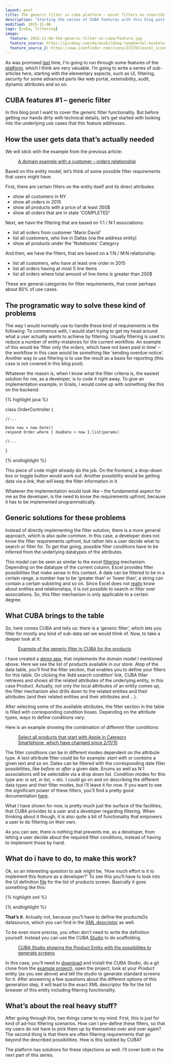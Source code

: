 ```yaml
---
layout: post
title: The generic filter in cuba platform – excel filters on steorids
description: "Starting the series of CUBA features with this blog post about the generic filter solution that the platform allows the user to filter entity lists on quite every possible facet."
modified: 2015-11-06
tags: [cuba, filtering]
image:
  feature: 2015-11-06-the-generic-filter-in-cuba/feature.jpg
  feature_source: https://pixabay.com/de/ausbildung-langhantel-muskeln-h%C3%A4nde-603981/ 
  feature_source_2: https://www.iconfinder.com/icons/272703/excel_icon#size=128
---
```


As was promised [last](http://www.road-to-cuba-and-beyond.com/my-personal-crud-story-or-how-i-came-to-cuba/) time, I'm going to run through some features of the [platform](https://www.cuba-platform.com/), which I think are very valuable. I’m going to write a series of sub-articles here, starting with the elementary aspects, such as UI, filtering, security for some advanced parts like web portal, extensibility, audit, dynamic attributes and so on.

<!-- more -->

## CUBA features #1 – generic filter

In this blog post I want to cover the generic filter functionality. But before getting our hands dirty with technical details, let’s get started with looking into the underlying use cases that this feature addresses.


## How the user gets data that’s actually needed

We will stick with the example from the previous article:

<figure class="center">
	<a href="{{ site.url }}/images/2015-10-29-my-personal-crud-story/domain-example-customer-orders-uml1.png"><img src="{{ site.url }}/images/2015-10-29-my-personal-crud-story/domain-example-customer-orders-uml1.png" alt=""></a>
	<figcaption><a href="{{ site.url }}/images/2015-10-29-my-personal-crud-story/domain-example-customer-orders-uml1.png" title="A domain example with a customer – orders relationship">A domain example with a customer – orders relationship</a></figcaption>
</figure>


Based on this entity model, let’s think of some possible filter requirements that users might have.

First, there are certain filters on the entity itself and its direct attributes:

* show all customers in NY
* show all orders in 2015
* show all products with a price of at least 350$
* show all orders that are in state 'COMPLETED'

Next, we have the filtering that are based on 1:1 / N:1 associations:

* list all orders from customer 'Mario David'
* list all customers, who live in Dallas (via the address entity)
* show all products under the 'Notebooks' Category

And then, we have the filters, that are based on a 1:N / M:N relationship:

* list all customers, who have at least one order in 2015
* list all orders having at most 5 line items
* list all orders where total amount of line items is greater than 200$

These are general categories for filter requirements, that cover perhaps about 80% of use cases.

## The programatic way to solve these kind of problems

The way I would normally use to handle these kind of requirements is the following: To commence with, I would start trying to get my head around what a user actually wants to achieve by filtering. Usually filtering is used to reduce a number of entity-instances for the current workflow. An example of this would be ‘filter only the orders, which have not been paid in time’ – the workflow in this case would be something like ‘sending overdue notice’. Another way to use filtering is to use the result as a basis for reporting (this case is not covered in this blog post).

Whatever the reason is, when I know what the filter criteria is, the easiest solution for me, as a developer, is to code it right away. To give an implementation example, in Grails, I would come up with something like this on the backend:

{% highlight java %}

class OrderController {

    //...

    Date now = new Date()
    respond Order.where { dueDate > now }.list(params)

    //...
}

{% endhighlight %}

This piece of code might already do the job. On the frontend, a drop-down box or toggle button would work out. Another possibility would be getting data via a link, that will keep the filter information in it.

Whatever the implementation would look like – the fundamental aspect for me as the developer, is the need to know the requirements upfront, because it has to be implemented programmatically.

## Generic solutions for these problems

Instead of directly implementing the filter solution, there is a more general approach, which is also quite common. In this case, a developer does not know the filter requirements upfront, but rather lets a user decide what to search or filter for. To get that going, possible filter conditions have to be inferred from the underlying datatypes of the attributes.

This model can be seen as similar to the excel [filtering](https://support.office.com/en-us/article/Filter-data-in-an-Excel-table-7d8e9739-2898-4bfe-9d0f-c6204e6e5c8a) mechanism. Depending on the datatype of the current column, Excel provides filter possibilities that make sense in this context. A date can be filtered to be in a certain range, a number has to be ‘greater than’ or ‘lower than’, a string can contain a certain substring and so on. Since Excel does not [really](https://support.office.com/en-us/article/VLOOKUP-function-0bbc8083-26fe-4963-8ab8-93a18ad188a1) know about entities and relationships, it is not possible to search or filter over associations. So, this filter mechanism is only applicable to a certain degree.

## What CUBA brings to the table

So, here comes CUBA and tells us: there is a ‘generic filter’, which lets you filter for mostly any kind of sub-data set we would think of. Now, to take a deeper look at it:


<figure class="center">
	<a href="{{ site.url }}/images/2015-11-06-the-generic-filter-in-cuba/generic-filter-cuba.png"><img src="{{ site.url }}/images/2015-11-06-the-generic-filter-in-cuba/generic-filter-cuba.png" alt=""></a>
	<figcaption><a href="{{ site.url }}/images/2015-11-06-the-generic-filter-in-cuba/generic-filter-cuba.png" title="Example of the generic filter in CUBA for the products">Example of the generic filter in CUBA for the products</a></figcaption>
</figure>

I have created a [demo app](https://github.com/mariodavid/cuba-ordermanagement), that implements the domain model I mentioned above. Here we see the list of products available in our store. Atop of the data table, you’ll find the filter section, that enables you to define your filters for this table. On clicking the ‘Add search condition’ link, CUBA filter retrieves and shows all the related attributes of the underlying entity, in this case Product. Actually, not only the local attributes of an entity comes up, the filter mechanism also drills down to the related entities and their attributes (and their related entities and their attributes and …).

After selecting some of the available attributes, the filter section in the table is filled with corresponding condition boxes. Depending on the attribute types, ways to define conditions vary.

Here is an example showing the combination of different filter conditions:

<figure class="center">
	<a href="{{ site.url }}/images/2015-11-06-the-generic-filter-in-cuba/selected-filter-conditions-examples.png"><img src="{{ site.url }}/images/2015-11-06-the-generic-filter-in-cuba/selected-filter-conditions-examples.png" alt=""></a>
	<figcaption><a href="{{ site.url }}/images/2015-11-06-the-generic-filter-in-cuba/selected-filter-conditions-examples.png" title="Select all products that start with Apple in Category Smartphone, which have changed since 2/11/15">Select all products that start with Apple in Category Smartphone, which have changed since 2/11/15</a></figcaption>
</figure>

The filter conditions can be in different modes dependent on the attribute type. A text attribute filter could be for example: *start with* or *contains* a given text and so on. Dates can be filtered with the corresponding date filter possibilities, like *before* or *after* a given date.  Enums as well as N:1 associations will be selectable via a drop down list. Condition modes for this type are: *is set*, *in list*, *=* etc. I could go on and on describing the different data types and their filter modes, but I’ll leave it for now. If you want to see the significant power of these filters, you’ll find a pretty good documentation [here](http://docs.cuba-platform.com/cuba/6.0/manual/en/html-single/manual.html#gui_Filter).

What I have shown for now, is pretty much just the surface of the facilities, that CUBA provides to a user and a developer regarding filtering. When thinking about it though, it is also quite a bit of functionality that empowers a user to do filtering on their own.

As you can see, there is nothing that prevents me, as a developer, from letting a user decide about the required filter conditions, instead of having to implement those by hand.

## What do i have to do, to make this work?

Ok, so an interesting question to ask might be, ‘How much effort is it to implement this feature as a developer?’  To see this you’ll have to look into the UI definition [file](https://github.com/mariodavid/cuba-ordermanagement/blob/master/modules/gui/src/com/company/ordermanagement/gui/product/product-browse.xml) for the list of products screen. Basically it goes something like this:

{% highlight xml %}

<filter id="filter" datasource="productsDs">
  <properties include=".*"/>
</filter>

{% endhighlight %}

**That’s it**. Actually not, because you’ll have to define the productsDs datasource, which you can find in the [XML descriptor](https://github.com/mariodavid/cuba-ordermanagement/blob/master/modules/gui/src/com/company/ordermanagement/gui/product/product-browse.xml) as well.

To be even more precise, you often don’t need to write the definition yourself. Instead you can use the CUBA [Studio](https://demo.cuba-platform.com/studio/) to do scaffolding.

<figure class="center">
	<a href="{{ site.url }}/images/2015-11-06-the-generic-filter-in-cuba/studio-product-entity.png"><img src="{{ site.url }}/images/2015-11-06-the-generic-filter-in-cuba/studio-product-entity.png" alt=""></a>
	<figcaption><a href="{{ site.url }}/images/2015-11-06-the-generic-filter-in-cuba/studio-product-entity.png" title="CUBA Studio showing the Product Entity with the possibilites to generate screens">CUBA Studio showing the Product Entity with the possibilites to generate screens</a></figcaption>
</figure>

In this case, you’ll need to [download](https://www.cuba-platform.com/download) and install the CUBA Studio, do a git clone from the [example project](https://github.com/mariodavid/cuba-ordermanagement)), open the project, look at your *Product* entity (as you see above) and tell the studio to generate standard screens for it. After answering a few questions about the different options of this generation step, it will lead to the exact XML descriptor file for the list browser of this entity including filtering functionality.

## What’s about the real heavy stuff?

After going through this, two things came to my mind. First, this is just for kind of ad-hoc filtering scenarios. How can I pre-define these filters, so that my users do not have to pick them up by themselves over and over again? The second thing is that there are often filtering requirements that go beyond the described possibilities. How is this tackled by CUBA?

The platform has solutions for these objections as well. I’ll cover both in the next part of this series.